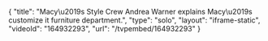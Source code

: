 {
    "title": "Macy\u2019s Style Crew  Andrea Warner  explains Macy\u2019s customize it furniture department.",
    "type": "solo",
    "layout": "iframe-static",
    "videoId": "164932293",
    "url": "\/tvpembed\/164932293"
}